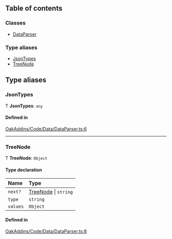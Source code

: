## Table of contents

### Classes

- [DataParser](../wiki/Class-DataParser)

### Type aliases

- [JsonTypes](../wiki/Module-OakAddins/Code/Data/DataParser#jsontypes)
- [TreeNode](../wiki/Module-OakAddins/Code/Data/DataParser#treenode)

## Type aliases

### JsonTypes

Ƭ **JsonTypes**: `any`

#### Defined in

[OakAddins/Code/Data/DataParser.ts:6](https://github.com/P0ulpy/Configurateur-OakAddins/blob/af13efb/src/OakAddins/Code/Data/DataParser.ts#L6)

___

### TreeNode

Ƭ **TreeNode**: `Object`

#### Type declaration

| Name | Type |
| :------ | :------ |
| `next?` | [TreeNode](../wiki/Module-OakAddins/Code/Data/DataParser#treenode) \| `string` |
| `type` | `string` |
| `values` | `Object` |

#### Defined in

[OakAddins/Code/Data/DataParser.ts:8](https://github.com/P0ulpy/Configurateur-OakAddins/blob/af13efb/src/OakAddins/Code/Data/DataParser.ts#L8)
